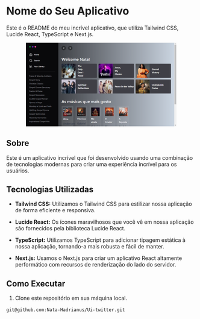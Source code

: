 

# Nome do Seu Aplicativo

Este é o README do meu incrível aplicativo, que utiliza Tailwind CSS, Lucide React, TypeScript e Next.js.
<p align="center">
  <img src="./public/localhost_3000_ (6).png" alt="Logo do Seu Aplicativo" width="400">
 </p>

## Sobre

Este é um aplicativo incrível que foi desenvolvido usando uma combinação de tecnologias modernas para criar uma experiência incrível para os usuários.

## Tecnologias Utilizadas

- **Tailwind CSS:** Utilizamos o Tailwind CSS para estilizar nossa aplicação de forma eficiente e responsiva.


- **Lucide React:** Os ícones maravilhosos que você vê em nossa aplicação são fornecidos pela biblioteca Lucide React.


- **TypeScript:** Utilizamos TypeScript para adicionar tipagem estática à nossa aplicação, tornando-a mais robusta e fácil de manter.



- **Next.js:** Usamos o Next.js para criar um aplicativo React altamente performático com recursos de renderização do lado do servidor.

## Como Executar

1. Clone este repositório em sua máquina local.

```bash
git@github.com:Nata-Hadrianus/Ui-twitter.git
